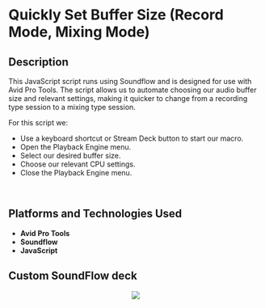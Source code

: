 <h1>Quickly Set Buffer Size (Record Mode, Mixing Mode)</h1>


<h2>Description</h2>
This JavaScript script runs using Soundflow and is designed for use with Avid Pro Tools. The script allows us to automate choosing our audio buffer size and relevant settings, making it quicker to change from a recording type session to a mixing type session.
<p></p>
For this script we:
<ul>
  <li>Use a keyboard shortcut or Stream Deck button to start our macro.</li>
  <li>Open the Playback Engine menu.</li>
  <li>Select our desired buffer size.</li>
  <li>Choose our relevant CPU settings.</li>
  <li>Close the Playback Engine menu.</li>


</ul>
<br />


<h2>Platforms and Technologies Used</h2>

- <b>Avid Pro Tools</b> 
- <b>Soundflow</b>
- <b>JavaScript</b>


<h2>Custom SoundFlow deck</h2>

<p align="center">
<img src="https://i.imgur.com/n24ml9n.jpeg"/>
<br />


